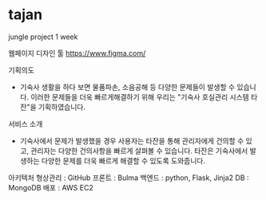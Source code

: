 # tajan
jungle project 1 week


웹페이지 디자인 툴 
https://www.figma.com/

기획의도
- 기숙사 생활을 하다 보면 물품파손, 소음공해 등 다양한 문제들이 발생할 수 있습니다. 이러한 문제들을 더욱 빠르게해결하기 위해 우리는 "기숙사 호실관리 시스템 타잔"을 기획하였습니다.

서비스 소개
- 기숙사에서 문제가 발생했을 경우 사용자는 타잔을 통해 관리자에게 건의할 수 있고, 관리자는 다양한 건의사항을 빠르게 살펴볼 수 있습니다. 타잔은 기숙사에서 발생하는 다양한 문제를 더욱 빠르게 해결할 수 있도록 도와줍니다.

아키텍처
형상관리 : GitHub
프론트 : Bulma
백엔드 : python, Flask, Jinja2
DB : MongoDB
배포 : AWS EC2

